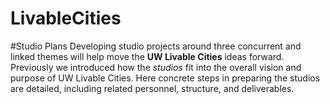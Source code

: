 LivableCities
=============
#Studio Plans
Developing studio projects around three concurrent and linked themes will help move the **UW Livable Cities** ideas forward. Previously we introduced how the *studios* fit into the overall vision and purpose of UW Livable Cities. Here concrete steps in preparing the studios are detailed, including related personnel, structure, and deliverables. 
